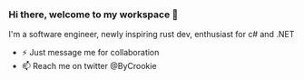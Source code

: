 ### Hi there, welcome to my workspace 👋

I'm a software engineer, newly inspiring rust dev, enthusiast for c# and .NET

* ⚡ Just message me for collaboration
* 📫 Reach me on twitter @ByCrookie
